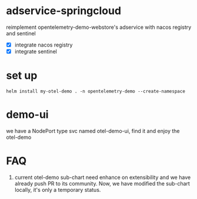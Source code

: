 # adservice-springcloud

reimplement opentelemetry-demo-webstore's adservice with nacos registry and sentinel

- [x] integrate nacos registry
- [x] integrate sentinel

# set up

```shell
helm install my-otel-demo . -n opentelemetry-demo --create-namespace
```

# demo-ui
we have a NodePort type svc named otel-demo-ui, find it and enjoy the otel-demo

# FAQ
1. current otel-demo sub-chart need enhance on extensibility and we have already 
push PR to its community. Now, we have modified the sub-chart locally, it's only a 
temporary status.